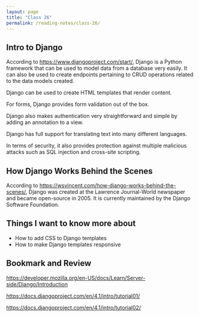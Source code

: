 ```yaml
---
layout: page
title: "Class 26"
permalink: /reading-notes/class-26/
---
```


## Intro to Django

According to <https://www.djangoproject.com/start/>, Django is a Python framework that can be used to model data from a database very easily. It can also be used to create endpoints pertaining to CRUD operations related to the data models created.

Django can be used to create HTML templates that render content.

For forms, Django provides form validation out of the box.

Django also makes authentication very straightforward and simple by adding an annotation to a view.

Django has full support for translating text into many different languages.

In terms of security, it also provides protection against multiple malicious attacks such as SQL injection and cross-site scripting.

## How Django Works Behind the Scenes

According to <https://wsvincent.com/how-django-works-behind-the-scenes/>, Django was created at the Lawrence Journal-World newspaper and became open-source in 2005. It is currently maintained by the Django Software Foundation.

## Things I want to know more about

- How to add CSS to Django templates
- How to make Django templates responsive

## Bookmark and Review

<https://developer.mozilla.org/en-US/docs/Learn/Server-side/Django/Introduction>

<https://docs.djangoproject.com/en/4.1/intro/tutorial01/>

<https://docs.djangoproject.com/en/4.1/intro/tutorial02/>
